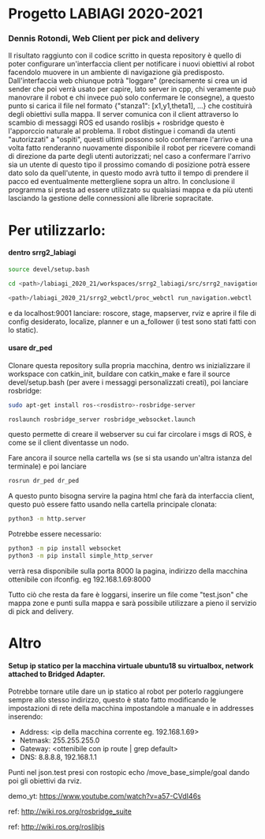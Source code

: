# Progetto LABIAGI 2020-2021
### Dennis Rotondi, Web Client per pick and delivery

Il risultato raggiunto con il codice scritto in questa repository è quello di poter configurare un'interfaccia client per notificare i nuovi obiettivi al robot facendolo muovere in un ambiente di navigazione già predisposto. Dall'interfaccia web chiunque potrà "loggare" (precisamente si crea un id sender che poi verrà usato per capire, lato server in cpp, chi veramente può manovrare il robot e chi invece può solo confermare le consegne), a questo punto si carica il file nel formato {"stanza1": [x1,y1,theta1], ...} che costituirà degli obiettivi sulla mappa. 
Il server comunica con il client attraverso lo scambio di messaggi ROS ed usando roslibjs + rosbridge questo è l'apporccio naturale al problema.
Il robot distingue i comandi da utenti "autorizzati" a "ospiti", questi ultimi possono solo confermare l'arrivo e una volta fatto renderanno nuovamente disponibile il robot per ricevere comandi di direzione da parte degli utenti autorizzati; nel caso a confermare l'arrivo sia un utente di questo tipo il prossimo comando di posizione potrà essere dato solo da quell'utente, in questo modo avrà tutto il tempo di prendere il pacco ed eventualmente mettergliene sopra un altro. 
In conclusione il programma si presta ad essere utilizzato su qualsiasi mappa e da più utenti lasciando la gestione delle connessioni alle librerie sopracitate.

# Per utilizzarlo:
#### dentro srrg2_labiagi

```sh 
source devel/setup.bash  

cd <path>/labiagi_2020_21/workspaces/srrg2_labiagi/src/srrg2_navigation_2d/config

<path>/labiagi_2020_21/srrg2_webctl/proc_webctl run_navigation.webctl 
```
e da localhost:9001 lanciare: roscore, stage, mapserver, rviz e aprire il file di config desiderato, localize, planner e un a_follower (i test sono stati fatti con lo static).

#### usare dr_ped

Clonare questa repository sulla propria macchina, dentro ws inizializzare il workspace con catkin_init, buildare con catkin_make e fare il source devel/setup.bash (per avere i messaggi personalizzati creati), poi lanciare rosbridge: 
```sh
sudo apt-get install ros-<rosdistro>-rosbridge-server
```
```sh
roslaunch rosbridge_server rosbridge_websocket.launch 
```
questo permette di creare il webserver su cui far circolare i msgs di ROS, è come se il client diventasse un nodo.

Fare ancora il source nella cartella ws (se si sta usando un'altra istanza del terminale) e poi lanciare 

```sh 
rosrun dr_ped dr_ped
```
A questo punto bisogna servire la pagina html che farà da interfaccia client, questo può essere fatto usando nella cartella principale clonata:

```sh 
python3 -m http.server
```
Potrebbe essere necessario:
```sh 
python3 -m pip install websocket
python3 -m pip install simple_http_server
```
verrà resa disponibile sulla porta 8000 la pagina, indirizzo della macchina ottenibile con ifconfig. eg 192.168.1.69:8000

Tutto ciò che resta da fare è loggarsi, inserire un file come "test.json" che mappa zone e punti sulla mappa e sarà possibile utilizzare a pieno il servizio di pick and delivery.

# Altro

#### Setup ip statico per la macchina virtuale ubuntu18 su virtualbox, network attached to Bridged Adapter.
Potrebbe tornare utile dare un ip statico al robot per poterlo raggiungere sempre allo stesso indirizzo, questo è stato fatto modificando le impostazioni di rete della macchina impostandole a manuale e in addresses inserendo: 
- Address: <ip della macchina corrente eg. 192.168.1.69>
- Netmask: 255.255.255.0
- Gateway: <ottenibile con ip route | grep default>
- DNS: 8.8.8.8, 192.168.1.1

Punti nel json.test presi con rostopic echo /move_base_simple/goal dando poi gli obiettivi da rviz.

demo_yt: https://www.youtube.com/watch?v=a57-CVdI46s

ref: http://wiki.ros.org/rosbridge_suite

ref: http://wiki.ros.org/roslibjs
